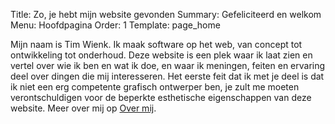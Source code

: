Title:       Zo, je hebt mijn website gevonden
Summary:     Gefeliciteerd en welkom
Menu:        Hoofdpagina
Order:       1
Template:    page_home


Mijn naam is Tim Wienk. Ik maak software op het web, van concept tot ontwikkeling tot onderhoud. Deze website is een plek waar ik laat zien en vertel over wie ik ben en wat ik doe, en waar ik meningen, feiten en ervaring deel over dingen die mij interesseren. Het eerste feit dat ik met je deel is dat ik niet een erg competente grafisch ontwerper ben, je zult me moeten verontschuldigen voor de beperkte esthetische eigenschappen van deze website. Meer over mij op [Over mij][].


[Over mij]: {filename}about.md
[Laatste artikel]: /nl/articles/lorem-ipsum
[Laatste sociale bericht]: https://twitter.com/timwienk/status/604180653882658816

